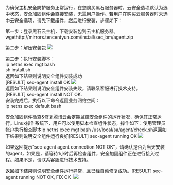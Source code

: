 为确保主机安全防护服务正常运行，在您购买黑石服务器时，云安全选项默认为选中状态，安全加固组件会直接安装，无需用户操作。若用户在购买云服务器时未选中云安全选项，请先下载组件，然后进行安装，步骤如下： 

第一步：登录黑石云主机，下载安装包到云主机服务器。
wgethttp://mirrors.tencentyun.com/install/sec_bm/agent.zip 

第二步：解压安装包 ![](https://mc.qcloudimg.com/static/img/f63f9ca8a0c433135a78fe9a1d713d3f/image.png)

第三步：执行安装脚本：
<br>ip netns exec mgt bash
<br>sh install.sh 
 <br>返回如下结果则说明安全组件安装成功 <br>[RESULT] sec-agent install OK
![](https://mc.qcloudimg.com/static/img/fa956d910e9650c08d188d4fcbc60c07/image.png) <br>返回如下结果则说明安全组件安装失败，请联系客服进行技术支持。 <br>[RESULT] sec-agent install NOT OK.  
<br>安装完成后，执行以下命令返回业务网络空间： 
<br>ip netns exec default bash 

安全加固组件检查&修复腾讯云会定期监控安全组件的运行状况，确保其正常运行。Linux操作系统下，用户可以使用脚本检查组件状态，操作如下：使用管理员帐户执行检查脚本ip netns exec mgt bash 
/usr/local/sa/agent/check.sh返回如下结果则说明安全组件运行良好[RESULT] sec-agent running OK
![](https://mc.qcloudimg.com/static/img/034deaa067526e5368a164576c434977/image.png)

如果返回提示”sec-agent agent connection NOT OK”，请确认是否为当天安装的agent，如果是，请等待1小时后再检查组件，安全加固组件正在进行接入过程。如果不是，请联系客服进行技术支持。 

返回如下结果则说明安全组件运行异常，且已经自动修复成功。[RESULT] sec-agent running NOT OK, FIX OK 
![](https://mc.qcloudimg.com/static/img/7810b87aa1f409af194a374959847f9e/image.png)

